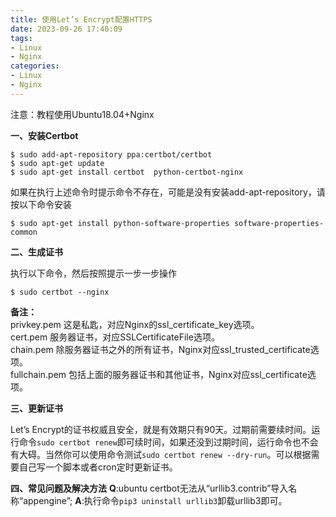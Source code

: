 ```yaml
---
title: 使用Let’s Encrypt配置HTTPS
date: 2023-09-26 17:40:09
tags:
- Linux
- Nginx
categories:
- Linux
- Nginx
---
```

注意：教程使用Ubuntu18.04+Nginx

**一、安装Certbot**

```
$ sudo add-apt-repository ppa:certbot/certbot
$ sudo apt-get update
$ sudo apt-get install certbot  python-certbot-nginx
```

如果在执行上述命令时提示命令不存在，可能是没有安装add-apt-repository，请按以下命令安装

```
$ sudo apt-get install python-software-properties software-properties-common 
```

**二、生成证书**

执行以下命令，然后按照提示一步一步操作

```
$ sudo certbot --nginx
```

**备注：**  
privkey.pem 这是私匙，对应Nginx的ssl\_certificate\_key选项。  
cert.pem 服务器证书，对应SSLCertificateFile选项。  
chain.pem 除服务器证书之外的所有证书，Nginx对应ssl\_trusted\_certificate选项。  
fullchain.pem 包括上面的服务器证书和其他证书，Nginx对应ssl\_certificate选项。

**三、更新证书**

Let’s Encrypt的证书权威且安全，就是有效期只有90天。过期前需要续时间。运行命令`sudo certbot renew`即可续时间，如果还没到过期时间，运行命令也不会有大碍。当然你可以使用命令测试`sudo certbot renew --dry-run`。可以根据需要自己写一个脚本或者cron定时更新证书。

**四、常见问题及解决方法**
**Q**:ubuntu certbot无法从“urllib3.contrib”导入名称“appengine”;
**A**:执行命令`pip3 uninstall urllib3`卸载urllib3即可。